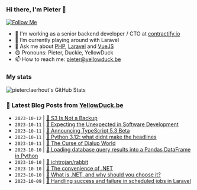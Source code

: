 ### Hi there, I'm Pieter 👋  
[![Follow Me](https://img.shields.io/github/followers/pieterclaerhout?label=Follow&style=social)](https://github.com/pieterclaerhout)

- 🏢 I'm working as a senior backend developer / CTO at [contractify.io](https://contractify.io)
- 🌱 I’m currently playing around with Laravel
- 💬 Ask me about [PHP](https://php.net), [Laravel](http://laravel.com) and [VueJS](https://vuejs.org)
- 😄 Pronouns: Pieter, Duckie, YellowDuck
- 📫 How to reach me: pieter@yellowduck.be

### My stats

![pieterclaerhout's GitHub Stats](https://github-readme-stats.vercel.app/api?username=pieterclaerhout&show_icons=true&count_private=true&line_height=40)

### 📩 Latest Blog Posts from [YellowDuck.be](https://www.yellowduck.be/)
<!-- BLOG-POST-LIST:START -->
- `2023-10-12` | [🔗 S3 Is Not a Backup](https://www.yellowduck.be/posts/s3-is-not-a-backup)  
- `2023-10-11` | [🐥 Expecting the Unexpected in Software Development](https://www.yellowduck.be/posts/expecting-the-unexpected-in-software-development)  
- `2023-10-11` | [🔗 Announcing TypeScript 5.3 Beta](https://www.yellowduck.be/posts/announcing-typescript-5-3-beta-typescript)  
- `2023-10-11` | [🔗 Python 3.12: what didnt make the headlines](https://www.yellowduck.be/posts/python-3-12-what-didnt-make-the-headlines)  
- `2023-10-11` | [🔗 The Curse of Dialup World](https://www.yellowduck.be/posts/the-curse-of-dialup-world)  
- `2023-10-10` | [🐥 Loading database query results into a Pandas DataFrame in Python](https://www.yellowduck.be/posts/loading-database-query-results-into-a-pandas-dataframe-in-python)  
- `2023-10-10` | [🔗 ichtrojan/rabbit](https://www.yellowduck.be/posts/ichtrojan-rabbit)  
- `2023-10-10` | [🔗 The convenience of .NET](https://www.yellowduck.be/posts/the-convenience-of-net)  
- `2023-10-10` | [🔗 What is .NET, and why should you choose it?](https://www.yellowduck.be/posts/what-is-net-and-why-should-you-choose-it)  
- `2023-10-09` | [🐥 Handling success and failure in scheduled jobs in Laravel](https://www.yellowduck.be/posts/handling-success-and-failure-in-scheduled-jobs-in-laravel)  

<!-- BLOG-POST-LIST:END -->
